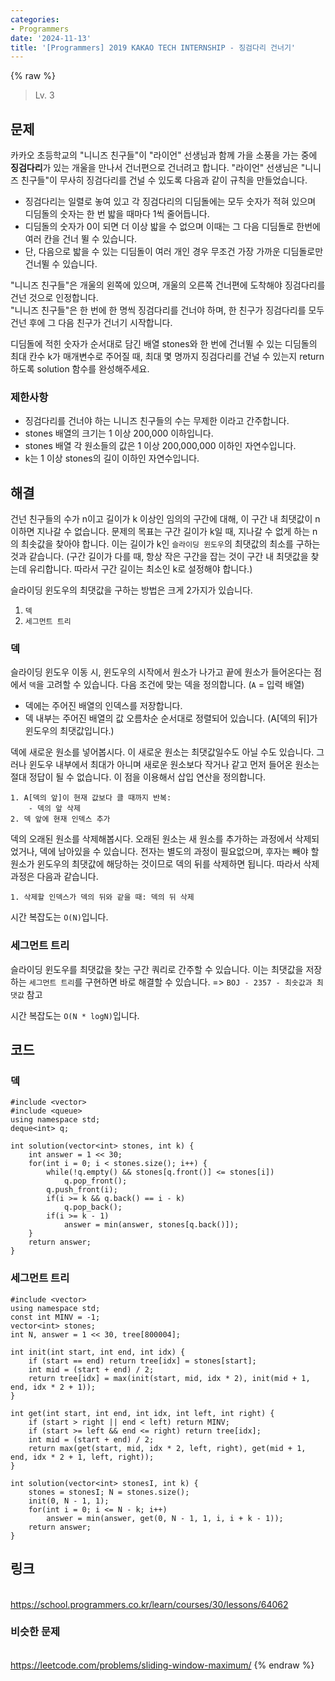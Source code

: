 ```yaml
---
categories:
- Programmers
date: '2024-11-13'
title: '[Programmers] 2019 KAKAO TECH INTERNSHIP - 징검다리 건너기'
---
```


{% raw %}
> Lv. 3<br>

## 문제
카카오 초등학교의 "니니즈 친구들"이 "라이언" 선생님과 함께 가을 소풍을 가는 중에  **징검다리**가 있는 개울을 만나서 건너편으로 건너려고 합니다. "라이언" 선생님은 "니니즈 친구들"이 무사히 징검다리를 건널 수 있도록 다음과 같이 규칙을 만들었습니다.

-   징검다리는 일렬로 놓여 있고 각 징검다리의 디딤돌에는 모두 숫자가 적혀 있으며 디딤돌의 숫자는 한 번 밟을 때마다 1씩 줄어듭니다.
-   디딤돌의 숫자가 0이 되면 더 이상 밟을 수 없으며 이때는 그 다음 디딤돌로 한번에 여러 칸을 건너 뛸 수 있습니다.
-   단, 다음으로 밟을 수 있는 디딤돌이 여러 개인 경우 무조건 가장 가까운 디딤돌로만 건너뛸 수 있습니다.

"니니즈 친구들"은 개울의 왼쪽에 있으며, 개울의 오른쪽 건너편에 도착해야 징검다리를 건넌 것으로 인정합니다.  
"니니즈 친구들"은 한 번에 한 명씩 징검다리를 건너야 하며, 한 친구가 징검다리를 모두 건넌 후에 그 다음 친구가 건너기 시작합니다.

디딤돌에 적힌 숫자가 순서대로 담긴 배열 stones와 한 번에 건너뛸 수 있는 디딤돌의 최대 칸수 k가 매개변수로 주어질 때, 최대 몇 명까지 징검다리를 건널 수 있는지 return 하도록 solution 함수를 완성해주세요.

### 제한사항
-   징검다리를 건너야 하는 니니즈 친구들의 수는 무제한 이라고 간주합니다.
-   stones 배열의 크기는 1 이상 200,000 이하입니다.
-   stones 배열 각 원소들의 값은 1 이상 200,000,000 이하인 자연수입니다.
-   k는 1 이상 stones의 길이 이하인 자연수입니다.

## 해결
건넌 친구들의 수가 n이고 길이가 k 이상인 임의의 구간에 대해, 이 구간 내 최댓값이 n 이하면 지나갈 수 없습니다. 문제의 목표는 구간 길이가 k일 때, 지나갈 수 없게 하는 n의 최솟값을 찾아야 합니다. 이는 길이가 k인 `슬라이딩 윈도우`의 최댓값의 최소를 구하는 것과 같습니다. (구간 길이가 다를 때, 항상 작은 구간을 잡는 것이 구간 내 최댓값을 찾는데 유리합니다. 따라서 구간 길이는 최소인 k로 설정해야 합니다.)

슬라이딩 윈도우의 최댓값을 구하는 방법은 크게 2가지가 있습니다.
1. `덱`
2. `세그먼트 트리`

### 덱
슬라이딩 윈도우 이동 시, 윈도우의 시작에서 원소가 나가고 끝에 원소가 들어온다는 점에서 `덱`을 고려할 수 있습니다. 다음 조건에 맞는 덱을 정의합니다. (`A` = 입력 배열)
- 덱에는 주어진 배열의 인덱스를 저장합니다.
- 덱 내부는 주어진 배열의 값 오름차순 순서대로 정렬되어 있습니다. (A[덱의 뒤]가 윈도우의 최댓값입니다.)

덱에 새로운 원소를 넣어봅시다. 이 새로운 원소는 최댓값일수도 아닐 수도 있습니다. 그러나 윈도우 내부에서 최대가 아니며 새로운 원소보다 작거나 같고 먼저 들어온 원소는 절대 정답이 될 수 없습니다. 이 점을 이용해서 삽입 연산을 정의합니다.
```
1. A[덱의 앞]이 현재 값보다 클 때까지 반복:
	- 덱의 앞 삭제
2. 덱 앞에 현재 인덱스 추가
```

덱의 오래된 원소를 삭제해봅시다. 오래된 원소는 새 원소를 추가하는 과정에서 삭제되었거나, 덱에 남아있을 수 있습니다. 전자는 별도의 과정이 필요없으며, 후자는 빼야 할 원소가 윈도우의 최댓값에 해당하는 것이므로 덱의 뒤를 삭제하면 됩니다. 따라서 삭제 과정은 다음과 같습니다.
```
1. 삭제할 인덱스가 덱의 뒤와 같을 때: 덱의 뒤 삭제
```

시간 복잡도는 `O(N)`입니다.

### 세그먼트 트리
슬라이딩 윈도우를 최댓값을 찾는 구간 쿼리로 간주할 수 있습니다. 이는 최댓값을 저장하는 `세그먼트 트리`를 구현하면 바로 해결할 수 있습니다. => `BOJ - 2357 - 최솟값과 최댓값` 참고

시간 복잡도는 `O(N * logN)`입니다.

## 코드
### 덱
```
#include <vector>
#include <queue>
using namespace std;
deque<int> q;

int solution(vector<int> stones, int k) {
    int answer = 1 << 30;
    for(int i = 0; i < stones.size(); i++) {
        while(!q.empty() && stones[q.front()] <= stones[i])
            q.pop_front();
        q.push_front(i);
        if(i >= k && q.back() == i - k)
            q.pop_back();
        if(i >= k - 1) 
            answer = min(answer, stones[q.back()]);
    }
    return answer;
}
```

### 세그먼트 트리
```
#include <vector>
using namespace std;
const int MINV = -1;
vector<int> stones;
int N, answer = 1 << 30, tree[800004];

int init(int start, int end, int idx) {
    if (start == end) return tree[idx] = stones[start];
    int mid = (start + end) / 2;
    return tree[idx] = max(init(start, mid, idx * 2), init(mid + 1, end, idx * 2 + 1));
}

int get(int start, int end, int idx, int left, int right) {
    if (start > right || end < left) return MINV;
    if (start >= left && end <= right) return tree[idx];
    int mid = (start + end) / 2;
    return max(get(start, mid, idx * 2, left, right), get(mid + 1, end, idx * 2 + 1, left, right));
}

int solution(vector<int> stonesI, int k) {
    stones = stonesI; N = stones.size();
    init(0, N - 1, 1);
    for(int i = 0; i <= N - k; i++)
        answer = min(answer, get(0, N - 1, 1, i, i + k - 1));
    return answer;
}
```

## 링크
<br>https://school.programmers.co.kr/learn/courses/30/lessons/64062

### 비슷한 문제
<br>https://leetcode.com/problems/sliding-window-maximum/
{% endraw %}